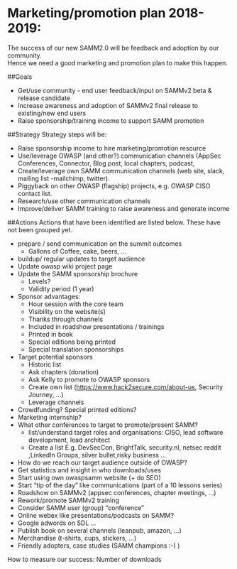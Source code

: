 # Marketing/promotion plan 2018-2019:
The success of our new SAMM2.0 will be feedback and adoption by our community.  
Hence we need a good marketing and promotion plan to make this happen.

##Goals
* Get/use community - end user feedback/input on SAMMv2 beta & release candidate
* Increase awareness and adoption of SAMMv2 final release to existing/new end users
* Raise sponsorship/training income to support SAMM promotion

##Strategy
Strategy steps will be:
* Raise sponsorship income to hire marketing/promotion resource
* Use/leverage OWASP (and other?) communication channels (AppSec Conferences, Connector, Blog post, local chapters, podcast,
* Create/leverage own SAMM communication channels (web site, slack, mailing list -mailchimp, twitter).
* Piggyback on other OWASP (flagship) projects, e.g. OWASP CISO contact list.
* Research/use other communication channels
* Improve/deliver SAMM training to raise awareness and generate income

##Actions
Actions that have been identified are listed below. These have not been grouped yet.
* prepare / send communication on the summit outcomes
  * Gallons of Coffee, cake, beers, ...
* buildup/ regular updates to target audience
* Update owasp wiki project page
* Update the SAMM sponsorship brochure
  * Levels?
  * Validity period (1 year)
* Sponsor advantages:
  * Hour session with the core team
  * Visibility on the website(s)
  * Thanks through channels
  * Included in roadshow presentations / trainings
  * Printed in book
  * Special editions being printed
  * Special translation sponsorships
* Target potential sponsors
  * Historic list
  * Ask chapters (donation)
  * Ask Kelly to promote to OWASP sponsors
  * Create own list (https://www.hack2secure.com/about-us, Security Journey, ...)
  * Leverage channels
* Crowdfunding? Special printed editions?
* Marketing internship?
* What other conferences to target to promote/present SAMM?
  * list/understand target roles and organisations: CISO, lead software development, lead architect
  * Create a list E.g. DevSecCon, BrightTalk, security.nl, netsec reddit ,LinkedIn Groups, silver bullet,risky business ...
* How do we reach our target audience outside of OWASP?
* Get statistics and insight in who downloads/uses
* Start using own owaspsamm website (+ do SEO)
* Start “tip of the day” like communications (part of a 10 lessons series)
* Roadshow on SAMMv2 (appsec conferences, chapter meetings, …)
* Rework/promote SAMMv2 training
* Consider SAMM user (group) “conference”
* Online webex like presentations/podcasts on SAMM?
* Google adwords on SDL …
* Publish book on several channels (leanpub, amazon, …)
* Merchandise (t-shirts, cups, stickers, …)
* Friendly adopters, case studies (SAMM champions :-) )


<!--
this is a test to hide Notes
-->




How to measure our success:
Number of downloads
